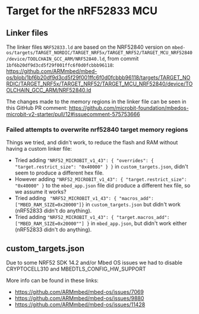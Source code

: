 # Target for the nRF52833 MCU

## Linker files

The linker files `NRF52833.ld` are based on the NRF52840 version on 
`mbed-os/targets/TARGET_NORDIC/TARGET_NRF5x/TARGET_NRF52/TARGET_MCU_NRF52840/device/TOOLCHAIN_GCC_ARM/NRF52840.ld`,
from commit `1bf6b20df9d3cd5f29f001ffc6f0d0fcbbb96118`:
https://github.com/ARMmbed/mbed-os/blob/1bf6b20df9d3cd5f29f001ffc6f0d0fcbbb96118/targets/TARGET_NORDIC/TARGET_NRF5x/TARGET_NRF52/TARGET_MCU_NRF52840/device/TOOLCHAIN_GCC_ARM/NRF52840.ld

The changes made to the memory regions in the linker file can be seen in this
GitHub PR comment:
https://github.com/microbit-foundation/mbedos-microbit-v2-starter/pull/12#issuecomment-575753666

### Failed attempts to overwrite nrf52840 target memory regions

Things we tried, and didn't work, to reduce the flash and RAM without having a
custom linker file:

- Tried adding `"NRF52_MICROBIT_v1_43": { "overrides": { "target.restrict_size": "0x40000" } }`
  in `custom_targets.json`, didn't seem to produce a different hex file.
- However adding `"NRF52_MICROBIT_v1_43": { "target.restrict_size": "0x40000" }`
  to the `mbed_app.json` file did produce a different hex file, so we assume
  it works?
- Tried adding ` "NRF52_MICROBIT_v1_43": { "macros_add": ["MBED_RAM_SIZE=0x20000"]}`
  in `custom_targets.json` but didn't work (nRF52833 didn't do anything).
- Tried adding `"NRF52_MICROBIT_v1_43": { "target.macros_add": ["MBED_RAM_SIZE=0x20000""] }`
  in `mbed_app.json`, but didn't work either (nRF52833 didn't do anything).


## custom_targets.json

Due to some NRF52 SDK 14.2 and/or Mbed OS issues we had to disable
CRYPTOCELL310 and MBEDTLS_CONFIG_HW_SUPPORT

More info can be found in these links:
- https://github.com/ARMmbed/mbed-os/issues/7069
- https://github.com/ARMmbed/mbed-os/issues/9880
- https://github.com/ARMmbed/mbed-os/issues/11428
